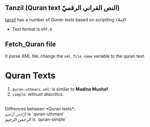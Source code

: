 ## Tanzil (Quran text النص القراني الرقميّ)

[tanzil](http://tanzil.net/docs/download) has a number of *Quran texts* based on scriptting الإملاء
* Text format is `UTF-8`


## Fetch_Quran file
It parse *XML* file. change the `xml_file_name` variable to the quran text.

# Quran Texts
1. `quran-uthmani.xml`: is  similar to **Madina Mushaf**.
2. `simple`: withuot *diacritics*. 
<br /> 
Diffrences between *Quran texts*:<br />
 ٱلرَّحْمَٰنِ ٱلرَّحِيمِ is `quran-uthmani`<br /> 
 الرحمن الرحيم is `quran-simple`
